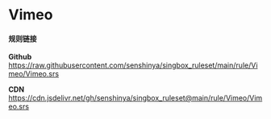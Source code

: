 # Vimeo

#### 规则链接

**Github**
https://raw.githubusercontent.com/senshinya/singbox_ruleset/main/rule/Vimeo/Vimeo.srs

**CDN**
https://cdn.jsdelivr.net/gh/senshinya/singbox_ruleset@main/rule/Vimeo/Vimeo.srs